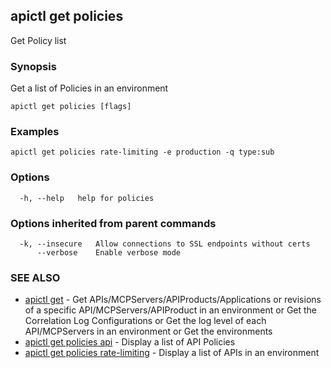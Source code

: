 ## apictl get policies

Get Policy list

### Synopsis

Get a list of Policies in an environment

```
apictl get policies [flags]
```

### Examples

```
apictl get policies rate-limiting -e production -q type:sub
```

### Options

```
  -h, --help   help for policies
```

### Options inherited from parent commands

```
  -k, --insecure   Allow connections to SSL endpoints without certs
      --verbose    Enable verbose mode
```

### SEE ALSO

* [apictl get](apictl_get.md)	 - Get APIs/MCPServers/APIProducts/Applications or revisions of a specific API/MCPServers/APIProduct in an environment or Get the Correlation Log Configurations or Get the log level of each API/MCPServers in an environment or Get the environments
* [apictl get policies api](apictl_get_policies_api.md)	 - Display a list of API Policies
* [apictl get policies rate-limiting](apictl_get_policies_rate-limiting.md)	 - Display a list of APIs in an environment

